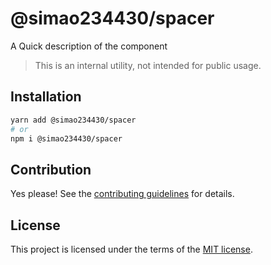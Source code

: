 # @simao234430/spacer

A Quick description of the component

> This is an internal utility, not intended for public usage.

## Installation

```sh
yarn add @simao234430/spacer
# or
npm i @simao234430/spacer
```

## Contribution

Yes please! See the
[contributing guidelines](https://github.com/xiaosimao123/yooui/blob/master/CONTRIBUTING.md)
for details.

## License

This project is licensed under the terms of the
[MIT license](https://github.com/xiaosimao123/yooui/blob/master/LICENSE).
